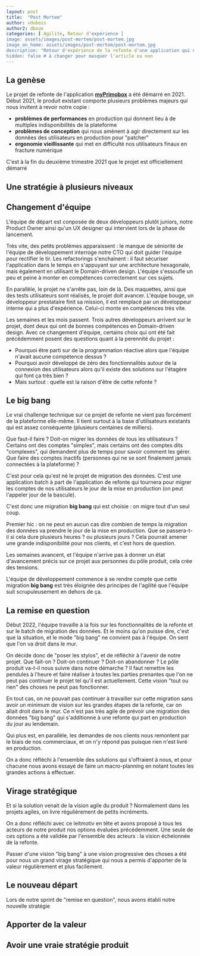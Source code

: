 ```yaml
---
layout: post
title:  "Post Mortem"
author: vdubois
author2: dboue
categories: [ Agilité, Retour d'expérience ]
image: assets/images/post-mortem/post-mortem.jpg
image_on_home: assets/images/post-mortem/post-mortem.jpg
description: "Retour d'expérience de la refonte d'une application qui ne s'est pas passée exactement comme on aurait pu l'espérer"
hidden: false # à changer pour masquer l'article ou non
---
```




## La genèse

Le projet de refonte de l'application [**myPrimobox**](https://www.myprimobox.net) a été démarré en 2021. Début 2021, le produit existant comporte plusieurs problèmes majeurs qui nous invitent à revoir notre copie :

* **problèmes de performances** en production qui donnent lieu à de multiples indisponibilités de la plateforme
* **problèmes de conception** qui nous amènent à agir directement sur les données des utilisateurs en production pour "patcher"
* **ergonomie vieillissante** qui met en difficulté nos utilisateurs finaux en fracture numérique

C'est à la fin du deuxième trimestre 2021 que le projet est officiellement démarré

## Une stratégie à plusieurs niveaux



## Changement d'équipe

L'équipe de départ est conposée de deux développeurs plutôt juniors, notre Product Owner ainsi qu'un UX designer qui intervient lors de la phase de lancement.

Très vite, des petits problèmes apparaissent : le manque de séniorité de l'équipe de développement interroge notre CTO qui doit guider l'équipe pour rectifier le tir. Les refactorings s'enchainent : il faut sécuriser l'application dans le temps en s'appuyant sur une architecture hexagonale, mais également en utilisant le Domain-driven design. L'équipe s'essoufle un peu et peine à monter en compétences correctement sur ces sujets. 

En parallèle, le projet ne s'arrête pas, loin de là. Des maquettes, ainsi que des tests utilisateurs sont réalisés, le projet doit avancer. L'équipe bouge, un développeur prestataire finit sa mission, il est remplacé par un développeur interne qui a plus d'expérience. Celui-ci monte en compétences très vite.

Les semaines et les mois passent. Trois autres développeurs arrivent sur le projet, dont deux qui ont de bonnes compétences en Domain-driven design. Avec ce changement d'équipe, certains choix qui ont été fait précédemment posent des questions quant à la perennité du projet :

* Pourquoi être parti sur de la programmation réactive alors que l'équipe n'avait aucune compétence dessus ?
* Pourquoi avoir développé de zéro des fonctionnalités autour de la connexion des utilisateurs alors qu'il existe des solutions sur l'étagère qui font ça très bien ?
* Mais surtout : quelle est la raison d'être de cette refonte ?

## Le big bang

Le vrai challenge technique sur ce projet de refonte ne vient pas forcément de la plateforme elle-même. Il tient surtout à la base d'utilisateurs existants qui est assez conséquente (plusieurs centaines de milliers). 

Que faut-il faire ? Doit-on migrer les données de tous les utilisateurs ? Certains ont des comptes "simples", mais certains ont des comptes dits "complexes", qui demandent plus de temps pour savoir comment les gérer. Que faire des comptes inactifs (personnes qui ne se sont finalement jamais connectées à la plateforme) ?

C'est pour cela qu'est né le projet de migration des données. C'est une application batch à part de l'application de refonte qui tournera pour migrer les comptes de nos utilisateurs le jour de la mise en production (on peut l'appeler jour de la bascule).

C'est donc une migration **big bang** qui est choisie : on migre tout d'un seul coup.

Premier hic : on ne peut en aucun cas dire combien de temps la migration des données va prendre le jour de la mise en production. Que se passera-t-il si cela dure plusieurs heures ? ou plusieurs jours ? Cela pourrait amener une grande indisponibilité pour nos clients, et c'est hors de question.

Les semaines avancent, et l'équipe n'arrive pas à donner un état d'avancement précis sur ce projet aux personnes du pôle produit, cela crée des tensions.

L'équipe de développement commence à se rendre compte que cette migration **big bang** est très éloignée des principes de l'agilité que l'équipe suit scrupuleusement en dehors de ça.

## La remise en question

Début 2022, l'équipe travaille à la fois sur les fonctionnalités de la refonte et sur le batch de migration des données. Et le moins qu'on puisse dire, c'est que la situation, et le mode "big bang" ne convient pas à l'équipe. On sent que l'on va droit dans le mur.

On décide donc de "poser les stylos", et de réfléchir à l'avenir de notre projet. Que fait-on ? Doit-on continuer ? Doit-on abandonner ? Le pôle produit va-t-il nous suivre dans notre démarche ? Il faut remettre les pendules à l'heure et faire réaliser à toutes les parties prenantes que l'on ne peut pas continuer le projet tel qu'il est actuellement. Cette vision "tout ou rien" des choses ne peut pas fonctionner.

En tout cas, on ne pouvait pas continuer à travailler sur cette migration sans avoir un minimum de vision sur les grandes étapes de la refonte, car on allait droit dans le mur. Ce n'est pas très agile de prévoir une migration des données "big bang" qui s'additionne à une refonte qui part en production du jour au lendemain.

Qui plus est, en parallèle, les demandes de nos clients nous remontent par le biais de nos commerciaux, et on n'y répond pas puisque rien n'est livré en production.

On a donc réfléchi à l'ensemble des solutions qui s'offraient à nous, et pour chacune nous avons essayé de faire un macro-planning en notant toutes les grandes actions à effectuer.

## Virage stratégique

Et si la solution venait de la vision agile du produit ? Normalement dans les projets agiles, on livre régulièrement de petits incréments.

On a donc réfléchi avec ce leitmotiv en tête et avons proposé à tous les acteurs de notre produit nos options évaluées précédemment. Une seule de ces options a été validée par l'ensemble des acteurs : la vision échelonnée de la refonte.

Passer d'une vision "big bang" à une vision progressive des choses a été pour nous un grand virage stratégique qui nous a permis d'apporter de la valeur régulièrement et plus facilement.

## Le nouveau départ

Lors de notre sprint de "remise en question", nous avons établi notre nouvelle stratégie

## Apporter de la valeur

## Avoir une vraie stratégie produit